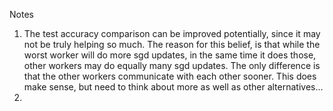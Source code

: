 Notes
1) The test accuracy comparison can be improved potentially, since it may not be truly helping so much. The reason for this belief, is that while the worst worker will do more sgd updates, in the same time it does those, other workers may do equally many sgd updates. The only difference is that the other workers communicate with each other sooner. This does make sense, but need to think about more as well as other alternatives...
2) 